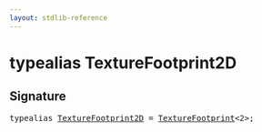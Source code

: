 ```yaml
---
layout: stdlib-reference
---
```


# typealias TextureFootprint2D

## Signature

<pre>
<span class='code_keyword'>typealias</span> <a href="/stdlib-reference/types/TextureFootprint2D" class="code_type">TextureFootprint2D</a> = <a href="/stdlib-reference/types/TextureFootprint/index" class="code_type">TextureFootprint</a>&lt;2&gt;;
</pre>

